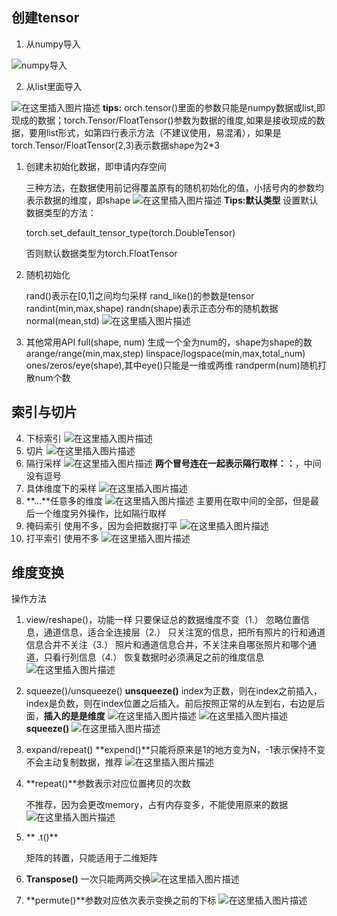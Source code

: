 ﻿## 创建tensor

 1. 从numpy导入

![numpy导入](https://img-blog.csdnimg.cn/20190710153332121.png?x-oss-process=image/watermark,type_ZmFuZ3poZW5naGVpdGk,shadow_10,text_aHR0cHM6Ly9ibG9nLmNzZG4ubmV0L1RoZXJhX3Fpbmc=,size_16,color_FFFFFF,t_70)

 2. 从list里面导入

![在这里插入图片描述](https://img-blog.csdnimg.cn/201907101534291.png?x-oss-process=image/watermark,type_ZmFuZ3poZW5naGVpdGk,shadow_10,text_aHR0cHM6Ly9ibG9nLmNzZG4ubmV0L1RoZXJhX3Fpbmc=,size_16,color_FFFFFF,t_70)
**tips:** orch.tensor()里面的参数只能是numpy数据或list,即现成的数据；torch.Tensor/FloatTensor()参数为数据的维度,如果是接收现成的数据，要用list形式，如第四行表示方法（不建议使用，易混淆），如果是torch.Tensor/FloatTensor(2,3)表示数据shape为2*3

 1. 创建未初始化数据，即申请内存空间

	三种方法，在数据使用前记得覆盖原有的随机初始化的值，小括号内的参数均表示数据的维度，即shape
![在这里插入图片描述](https://img-blog.csdnimg.cn/20190710154728620.png?x-oss-process=image/watermark,type_ZmFuZ3poZW5naGVpdGk,shadow_10,text_aHR0cHM6Ly9ibG9nLmNzZG4ubmV0L1RoZXJhX3Fpbmc=,size_16,color_FFFFFF,t_70)
**Tips:默认类型**
设置默认数据类型的方法：

    torch.set_default_tensor_type(torch.DoubleTensor)

	否则默认数据类型为torch.FloatTensor

 2. 随机初始化

	rand()表示在[0,1]之间均匀采样
	rand_like()的参数是tensor
	randint(min,max,shape)
	randn(shape)表示正态分布的随机数据
	normal(mean,std)
![在这里插入图片描述](https://img-blog.csdnimg.cn/20190710161307163.png?x-oss-process=image/watermark,type_ZmFuZ3poZW5naGVpdGk,shadow_10,text_aHR0cHM6Ly9ibG9nLmNzZG4ubmV0L1RoZXJhX3Fpbmc=,size_16,color_FFFFFF,t_70)

 3. 其他常用API
  full(shape, num) 生成一个全为num的，shape为shape的数
 arange/range(min,max,step)
 linspace/logspace(min,max,total_num)
  ones/zeros/eye(shape),其中eye()只能是一维或两维
  randperm(num)随机打散num个数
## 索引与切片

 4. 下标索引
![在这里插入图片描述](https://img-blog.csdnimg.cn/20190710162547570.png?x-oss-process=image/watermark,type_ZmFuZ3poZW5naGVpdGk,shadow_10,text_aHR0cHM6Ly9ibG9nLmNzZG4ubmV0L1RoZXJhX3Fpbmc=,size_16,color_FFFFFF,t_70)
 5. 切片
![在这里插入图片描述](https://img-blog.csdnimg.cn/20190710162846681.png?x-oss-process=image/watermark,type_ZmFuZ3poZW5naGVpdGk,shadow_10,text_aHR0cHM6Ly9ibG9nLmNzZG4ubmV0L1RoZXJhX3Fpbmc=,size_16,color_FFFFFF,t_70)
 6. 隔行采样
![在这里插入图片描述](https://img-blog.csdnimg.cn/20190710163136926.png?x-oss-process=image/watermark,type_ZmFuZ3poZW5naGVpdGk,shadow_10,text_aHR0cHM6Ly9ibG9nLmNzZG4ubmV0L1RoZXJhX3Fpbmc=,size_16,color_FFFFFF,t_70)
**两个冒号连在一起表示隔行取样：：**，中间没有逗号
 7. 具体维度下的采样
![在这里插入图片描述](https://img-blog.csdnimg.cn/20190710163648259.png?x-oss-process=image/watermark,type_ZmFuZ3poZW5naGVpdGk,shadow_10,text_aHR0cHM6Ly9ibG9nLmNzZG4ubmV0L1RoZXJhX3Fpbmc=,size_16,color_FFFFFF,t_70)
 8. **...**任意多的维度
![在这里插入图片描述](https://img-blog.csdnimg.cn/20190710163852566.png?x-oss-process=image/watermark,type_ZmFuZ3poZW5naGVpdGk,shadow_10,text_aHR0cHM6Ly9ibG9nLmNzZG4ubmV0L1RoZXJhX3Fpbmc=,size_16,color_FFFFFF,t_70)
主要用在取中间的全部，但是最后一个维度另外操作，比如隔行取样
 9. 掩码索引
使用不多，因为会把数据打平
![在这里插入图片描述](https://img-blog.csdnimg.cn/20190710164644678.png?x-oss-process=image/watermark,type_ZmFuZ3poZW5naGVpdGk,shadow_10,text_aHR0cHM6Ly9ibG9nLmNzZG4ubmV0L1RoZXJhX3Fpbmc=,size_16,color_FFFFFF,t_70)
 10. 打平索引
使用不多
![在这里插入图片描述](https://img-blog.csdnimg.cn/20190710164844341.png?x-oss-process=image/watermark,type_ZmFuZ3poZW5naGVpdGk,shadow_10,text_aHR0cHM6Ly9ibG9nLmNzZG4ubmV0L1RoZXJhX3Fpbmc=,size_16,color_FFFFFF,t_70)
## 维度变换
操作方法

1. view/reshape()，功能一样
只要保证总的数据维度不变（1.）
忽略位置信息，通道信息，适合全连接层（2.）
只关注宽的信息，把所有照片的行和通道信息合并不关注（3.）
照片和通道信息合并，不关注来自哪张照片和哪个通道，只看行列信息（4.）
恢复数据时必须满足之前的维度信息
![在这里插入图片描述](https://img-blog.csdnimg.cn/20190710171406429.png?x-oss-process=image/watermark,type_ZmFuZ3poZW5naGVpdGk,shadow_10,text_aHR0cHM6Ly9ibG9nLmNzZG4ubmV0L1RoZXJhX3Fpbmc=,size_16,color_FFFFFF,t_70)

 12. squeeze()/unsqueeze()
 **unsqueeze()**
 index为正数，则在index之前插入，index是负数，则在index位置之后插入。前后按照正常的从左到右，右边是后面，**插入的是是维度**
![在这里插入图片描述](https://img-blog.csdnimg.cn/20190710172412808.png?x-oss-process=image/watermark,type_ZmFuZ3poZW5naGVpdGk,shadow_10,text_aHR0cHM6Ly9ibG9nLmNzZG4ubmV0L1RoZXJhX3Fpbmc=,size_16,color_FFFFFF,t_70)
![在这里插入图片描述](https://img-blog.csdnimg.cn/20190710173311599.png?x-oss-process=image/watermark,type_ZmFuZ3poZW5naGVpdGk,shadow_10,text_aHR0cHM6Ly9ibG9nLmNzZG4ubmV0L1RoZXJhX3Fpbmc=,size_16,color_FFFFFF,t_70)
**squeeze()**
![在这里插入图片描述](https://img-blog.csdnimg.cn/20190710175654824.png?x-oss-process=image/watermark,type_ZmFuZ3poZW5naGVpdGk,shadow_10,text_aHR0cHM6Ly9ibG9nLmNzZG4ubmV0L1RoZXJhX3Fpbmc=,size_16,color_FFFFFF,t_70)

 13. expand/repeat()
**expend()**只能将原来是1的地方变为N，-1表示保持不变
不会主动复制数据，推荐
![在这里插入图片描述](https://img-blog.csdnimg.cn/20190710192301568.png?x-oss-process=image/watermark,type_ZmFuZ3poZW5naGVpdGk,shadow_10,text_aHR0cHM6Ly9ibG9nLmNzZG4ubmV0L1RoZXJhX3Fpbmc=,size_16,color_FFFFFF,t_70)

 14. **repeat()**参数表示对应位置拷贝的次数

        不推荐，因为会更改memory，占有内存变多，不能使用原来的数据
![在这里插入图片描述](https://img-blog.csdnimg.cn/20190710192535470.png?x-oss-process=image/watermark,type_ZmFuZ3poZW5naGVpdGk,shadow_10,text_aHR0cHM6Ly9ibG9nLmNzZG4ubmV0L1RoZXJhX3Fpbmc=,size_16,color_FFFFFF,t_70)

 13. ** .t()**

   		矩阵的转置，只能适用于二维矩阵

 14. **Transpose()** 一次只能两两交换![在这里插入图片描述](https://img-blog.csdnimg.cn/20190710194139728.png?x-oss-process=image/watermark,type_ZmFuZ3poZW5naGVpdGk,shadow_10,text_aHR0cHM6Ly9ibG9nLmNzZG4ubmV0L1RoZXJhX3Fpbmc=,size_16,color_FFFFFF,t_70)
 15. **permute()**参数对应依次表示变换之前的下标
![在这里插入图片描述](https://img-blog.csdnimg.cn/20190710194744165.png)


